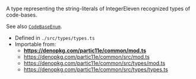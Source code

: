 A type representing the string-literals of IntegerEleven recognized types of code-bases.

See also [`CodeBaseEnum`](constants?id=codebaseenum).

- Defined in `./src/types/types.ts`
- Importable from:
  - **https://denopkg.com/partic11e/common/mod.ts**
  - https://denopkg.com/partic11e/common/src/mod.ts
  - https://denopkg.com/partic11e/common/src/types/mod.ts
  - https://denopkg.com/partic11e/common/src/types/types.ts